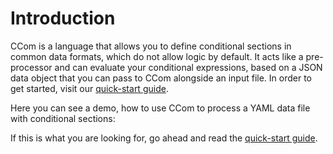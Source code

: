 
# Introduction
CCom is a language that allows you to define conditional sections in common data formats, which do not allow logic by default. It acts like a pre-processor and can evaluate your conditional expressions, based on a JSON data object that you can pass to CCom alongside an input file. In order to get started, visit our [quick-start guide](../quick-start).

Here you can see a demo, how to use CCom to process a YAML data file with conditional sections:

<script id="asciicast-407484" src="https://asciinema.org/a/407484.js" async></script>

If this is what you are looking for, go ahead and read the [quick-start guide](../quick-start).
